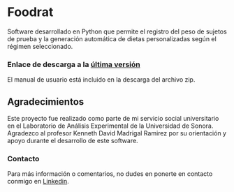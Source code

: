 # Foodrat
Software desarrollado en Python que permite el registro del peso de sujetos de prueba y la generación automática de dietas personalizadas según el régimen seleccionado.

### Enlace de descarga a la [última versión](https://github.com/JvrChavez/foodrat/releases/latest)

El manual de usuario está incluido en la descarga del archivo zip.

## Agradecimientos

Este proyecto fue realizado como parte de mi servicio social universitario en el Laboratorio de Análisis Experimental de la Universidad de Sonora. Agradezco al profesor Kenneth David Madrigal Ramirez por su orientación y apoyo durante el desarrollo de este software.

### Contacto

Para más información o comentarios, no dudes en ponerte en contacto conmigo en [Linkedin](https://www.linkedin.com/in/jvrchavez/).
